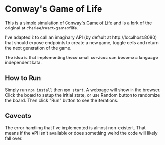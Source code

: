 Conway's Game of Life
===========================

This is a simple simulation of [Conway's Game of Life](https://en.wikipedia.org/wiki/Conway%27s_Game_of_Life) and is a fork of the original at charlee/react-gameoflife.

I've adapted it to call an imaginary API (by default at http://localhost:8080) that should expose endpoints to create a new game, toggle cells and return the next generation of the game.

The idea is that implementing these small services can become a language independent kata. 

## How to Run

Simply run `npm install` then `npm start`. A webpage will show in the browser.
Click the board to setup the initial state, or use Random button to randomize the board.
Then click "Run" button to see the iterations.

## Caveats

The error handling that I've implemented is almost non-existent. That means if the API isn't available or does something weird the code will likely fall over.

